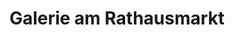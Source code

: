 ---
title: "Galerie am Rathausmarkt"
url: /korschenbroich/galerie-am-rathausmarkt/
shop: Kleidung
---
